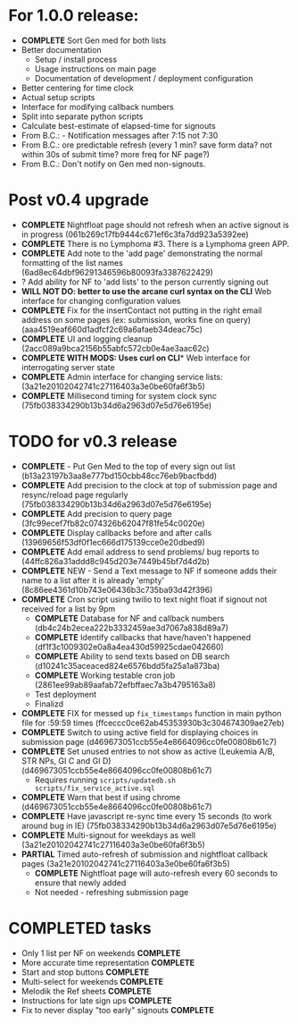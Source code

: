 # For 1.0.0 release:

- **COMPLETE** Sort Gen med for both lists
- Better documentation
  - Setup / install process
  - Usage instructions on main page
  - Documentation of development / deployment configuration
- Better centering for time clock
- Actual setup scripts
- Interface for modifying callback numbers
- Split into separate python scripts
- Calculate best-estimate of elapsed-time for signouts
- From B.C.: - Notification messages after 7:15 not 7:30
- From B.C.: ore predictable refresh (every 1 min?  save form data?  not within 30s of submit time? more freq for NF page?)
- From B.C.: Don't notify on Gen med non-signouts. 

# Post v0.4 upgrade

- **COMPLETE** Nightfloat page should not refresh when an active signout is in progress (061b269c17fb9444c671ef6c3fa7dd923a5392ee)
- **COMPLETE** There is no Lymphoma #3. There is a Lymphoma green APP.
- **COMPLETE** Add note to the 'add page' demonstrating the normal formatting of the list names (6ad8ec64dbf96291346596b80093fa3387622429)
- ? Add ability for NF to 'add lists' to the person currently signing out
- **WILL NOT DO: better to use the arcane curl syntax on the CLI** Web interface for changing configuration values
- **COMPLETE** Fix for the insertContact not putting in the right email address on some pages (ex: submission, works fine on query) (aaa4519eaf660d1adfcf2c69a6afaeb34deac75c)
- **COMPLETE** UI and logging cleanup (2acc089a9bca2156b55abfc572cb0e4ae3aac62c)
- **COMPLETE WITH MODS: Uses curl on CLI*** Web interface for interrogating server state
- **COMPLETE** Admin interface for changing service lists: (3a21e20102042741c27116403a3e0be60fa6f3b5)
- **COMPLETE** Millisecond timing for system clock sync (75fb038334290b13b34d6a2963d07e5d76e6195e)

# TODO for v0.3 release

- **COMPLETE** - Put Gen Med to the top of every sign out list (b13a23197b3aa8e777bd150cbb48cc76eb9bacfbdd)
- **COMPLETE** Add precision to the clock at top of submission page and resync/reload page regularly (75fb038334290b13b34d6a2963d07e5d76e6195e)
- **COMPLETE** Add precision to query page (3fc99ecef7fb82c074326b62047f81fe54c0020e)
- **COMPLETE** Display callbacks before and after calls (13969656f53df0f1ec666d175139cce0e20dbed9)
- **COMPLETE** Add email address to send problems/ bug reports to (44ffc826a31addd8c945d203e7449b45bf7d4d2b)
- **COMPLETE** NEW - Send a Text message to NF if someone adds their name to a list after it is already 'empty' (8c86ee4361d10b743e06436b3c735ba93d42f396)
- **COMPLETE** Cron script using twilio to text night float if signout not received for a list by 9pm
  - **COMPLETE** Database for NF and callback numbers (db4c24b2ecea222b3332459ae3d7067a838d89a7)
  - **COMPLETE** Identify callbacks that have/haven't happened (df1f3c1009302e0a8a4ea430d59925cdae042660)
  - **COMPLETE** Ability to send texts based on DB search (d10241c35aceaced824e6576bdd5fa25a1a873ba)
  - **COMPLETE** Working testable cron job (2861ee99ab89aafab72efbffaec7a3b4795163a8)
  - Test deployment
  - Finalizd
- **COMPLETE** FIX for messed up `fix_timestamps` function in main python file for :59:59 times (ffceccc0ce62ab45353930b3c304674309ae27eb)
- **COMPLETE** Switch to using active field for displaying choices in submission page (d469673051ccb55e4e8664096cc0fe00808b61c7)
- **COMPLETE** Set unused entries to not show as active (Leukemia A/B, STR NPs, GI C and GI D) (d469673051ccb55e4e8664096cc0fe00808b61c7)
  - Requires running `scripts/updatedb.sh scripts/fix_service_active.sql`
- **COMPLETE** Warn that best if using chrome (d469673051ccb55e4e8664096cc0fe00808b61c7)
- **COMPLETE** Have javascript re-sync time every 15 seconds (to work around bug in IE) (75fb038334290b13b34d6a2963d07e5d76e6195e)
- **COMPLETE** Multi-signout for weekdays as well (3a21e20102042741c27116403a3e0be60fa6f3b5)
- **PARTIAL** Timed auto-refresh of submission and nightfloat callback pages (3a21e20102042741c27116403a3e0be60fa6f3b5)
  - **COMPLETE** Nightfloat page will auto-refresh every 60 seconds to ensure that newly added
  - Not needed - refreshing submission page

# COMPLETED tasks

- Only 1 list per NF on weekends **COMPLETE**
- More accurate time representation **COMPLETE**
- Start and stop buttons **COMPLETE**
- Multi-select for weekends **COMPLETE**
- Melodik the Ref sheets **COMPLETE**
- Instructions for late sign ups **COMPLETE**
- Fix to never display "too early" signouts **COMPLETE**
